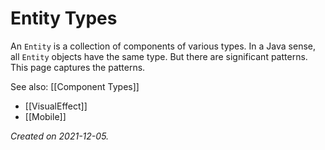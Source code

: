 # Entity Types

An `Entity` is a collection of components of various types.  In a Java sense, all `Entity` objects have the same type.  But there are significant patterns.  This page captures the patterns.

See also: [[Component Types]]

- [[VisualEffect]]
- [[Mobile]]

_Created on 2021-12-05._